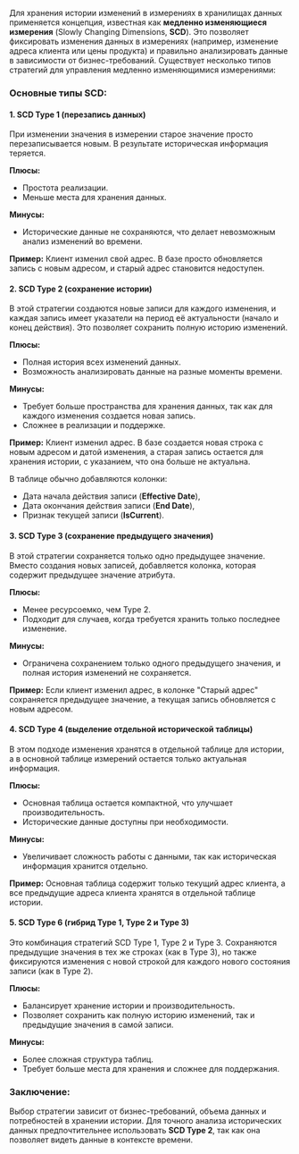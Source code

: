 Для хранения истории изменений в измерениях в хранилищах данных применяется концепция, известная как **медленно изменяющиеся измерения** (Slowly Changing Dimensions, **SCD**). Это позволяет фиксировать изменения данных в измерениях (например, изменение адреса клиента или цены продукта) и правильно анализировать данные в зависимости от бизнес-требований. Существует несколько типов стратегий для управления медленно изменяющимися измерениями:

### Основные типы SCD:

#### 1. **SCD Type 1 (перезапись данных)**
   При изменении значения в измерении старое значение просто перезаписывается новым. В результате историческая информация теряется.
   
   **Плюсы:**
   - Простота реализации.
   - Меньше места для хранения данных.
   
   **Минусы:**
   - Исторические данные не сохраняются, что делает невозможным анализ изменений во времени.

   **Пример:** Клиент изменил свой адрес. В базе просто обновляется запись с новым адресом, и старый адрес становится недоступен.

#### 2. **SCD Type 2 (сохранение истории)**
   В этой стратегии создаются новые записи для каждого изменения, и каждая запись имеет указатели на период её актуальности (начало и конец действия). Это позволяет сохранить полную историю изменений.

   **Плюсы:**
   - Полная история всех изменений данных.
   - Возможность анализировать данные на разные моменты времени.
   
   **Минусы:**
   - Требует больше пространства для хранения данных, так как для каждого изменения создается новая запись.
   - Сложнее в реализации и поддержке.

   **Пример:** Клиент изменил адрес. В базе создается новая строка с новым адресом и датой изменения, а старая запись остается для хранения истории, с указанием, что она больше не актуальна.

   В таблице обычно добавляются колонки:
   - Дата начала действия записи (**Effective Date**),
   - Дата окончания действия записи (**End Date**),
   - Признак текущей записи (**IsCurrent**).

#### 3. **SCD Type 3 (сохранение предыдущего значения)**
   В этой стратегии сохраняется только одно предыдущее значение. Вместо создания новых записей, добавляется колонка, которая содержит предыдущее значение атрибута.

   **Плюсы:**
   - Менее ресурсоемко, чем Type 2.
   - Подходит для случаев, когда требуется хранить только последнее изменение.
   
   **Минусы:**
   - Ограничена сохранением только одного предыдущего значения, и полная история изменений не сохраняется.
   
   **Пример:** Если клиент изменил адрес, в колонке "Старый адрес" сохраняется предыдущее значение, а текущая запись обновляется с новым адресом.

#### 4. **SCD Type 4 (выделение отдельной исторической таблицы)**
   В этом подходе изменения хранятся в отдельной таблице для истории, а в основной таблице измерений остается только актуальная информация.

   **Плюсы:**
   - Основная таблица остается компактной, что улучшает производительность.
   - Исторические данные доступны при необходимости.
   
   **Минусы:**
   - Увеличивает сложность работы с данными, так как историческая информация хранится отдельно.

   **Пример:** Основная таблица содержит только текущий адрес клиента, а все предыдущие адреса клиента хранятся в отдельной таблице истории.

#### 5. **SCD Type 6 (гибрид Type 1, Type 2 и Type 3)**
   Это комбинация стратегий SCD Type 1, Type 2 и Type 3. Сохраняются предыдущие значения в тех же строках (как в Type 3), но также фиксируются изменения с новой строкой для каждого нового состояния записи (как в Type 2).

   **Плюсы:**
   - Балансирует хранение истории и производительность.
   - Позволяет сохранить как полную историю изменений, так и предыдущие значения в самой записи.
   
   **Минусы:**
   - Более сложная структура таблиц.
   - Требует больше места для хранения и сложнее для поддержания.

### Заключение:
Выбор стратегии зависит от бизнес-требований, объема данных и потребностей в хранении истории. Для точного анализа исторических данных предпочтительнее использовать **SCD Type 2**, так как она позволяет видеть данные в контексте времени.

